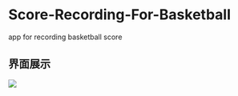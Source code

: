 # Score-Recording-For-Basketball
app for recording basketball score

## 界面展示

![](D:\android_studio_test\ScoringDevice\interface.jpg)
